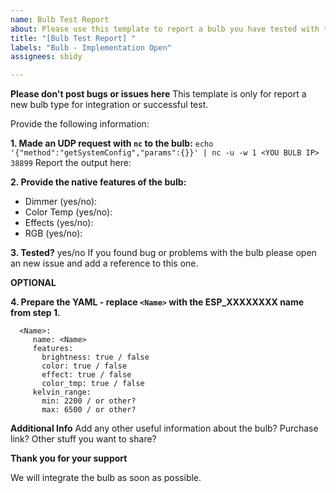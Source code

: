 ```yaml
---
name: Bulb Test Report
about: Please use this template to report a bulb you have tested with this integration.
title: "[Bulb Test Report] "
labels: "Bulb - Implementation Open" 
assignees: sbidy

---
```


**Please don't post bugs or issues here** This template is only for report a new bulb type for integration or successful test.

Provide the following information:

**1. Made an UDP request with `nc` to the bulb:**
`echo '{"method":"getSystemConfig","params":{}}' | nc -u -w 1 <YOU BULB IP> 38899`
Report the output here:


**2. Provide the native features of the bulb:**
  - Dimmer (yes/no):
  - Color Temp (yes/no):
  - Effects (yes/no):
  - RGB (yes/no):


**3. Tested?**
    yes/no
    If you found bug or problems with the bulb please open an new issue and add a reference to this one.


**OPTIONAL**

**4. Prepare the YAML - replace `<Name>` with the ESP_XXXXXXXX name from step 1.**
  ```
    <Name>:
       name: <Name>
       features:
         brightness: true / false
         color: true / false
         effect: true / false
         color_tmp: true / false
       kelvin_range:
         min: 2200 / or other?
         max: 6500 / or other?
   ```

**Additional Info**
Add any other useful information about the bulb? Purchase link? Other stuff you want to share?

**Thank you for your support**

We will integrate the bulb as soon as possible.

